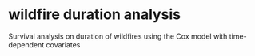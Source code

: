 # wildfire duration analysis
 Survival analysis on duration of wildfires using the Cox model with time-dependent covariates
